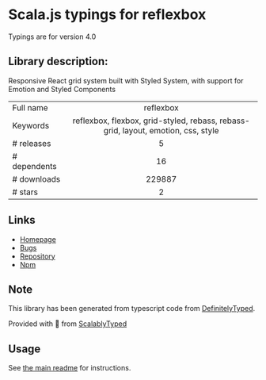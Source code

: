 
# Scala.js typings for reflexbox

Typings are for version 4.0

## Library description:
Responsive React grid system built with Styled System, with support for Emotion and Styled Components

|                    |                 |
| ------------------ | :-------------: |
| Full name          | reflexbox |
| Keywords           | reflexbox, flexbox, grid-styled, rebass, rebass-grid, layout, emotion, css, style |
| # releases         | 5 |
| # dependents       | 16 |
| # downloads        | 229887 |
| # stars            | 2 |

## Links
- [Homepage](https://github.com/rebassjs/rebass#readme)
- [Bugs](https://github.com/rebassjs/rebass/issues)
- [Repository](https://github.com/rebassjs/rebass)
- [Npm](https://www.npmjs.com/package/reflexbox)
    


## Note
This library has been generated from typescript code from [DefinitelyTyped](https://definitelytyped.org).

Provided with :purple_heart: from [ScalablyTyped](https://github.com/oyvindberg/ScalablyTyped)

## Usage
See [the main readme](../../readme.md) for instructions.


